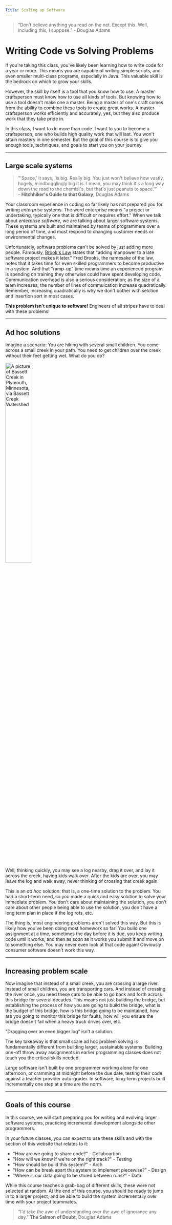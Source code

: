```yaml
---
Title: Scaling up Software
---
```

> “Don’t believe anything you read on the net. Except this. Well, including this, I suppose.” - Douglas Adams

# Writing Code vs Solving Problems

If you're taking this class, you've likely been learning how to write code for a year or more. This means you are capable of writing simple scripts, and even smaller multi-class programs, especially in Java. This valuable skill is the bedrock on which to grow your skills.

However, the skill by itself is a tool that you know how to use. A master craftsperson must know how to use all kinds of tools. But knowing how to use a tool doesn't make one a master. Being a master of one's craft comes from the ability to combine these tools to create great works. A master craftsperson works efficiently and accurately, yes, but they also produce work that they take pride in.

In this class, I want to do more than code. I want to you to become a craftsperson, one who builds high quality work that will last. You won't attain mastery in one semester. But the goal of this course is to give you enough tools, techniques, and goals to start you on your journey.

---

## Large scale systems

> "'Space,' it says, 'is big. Really big. You just won't believe how vastly, hugely, mindbogglingly big it is. I mean, you may think it's a long way down the road to the chemist's, but that's just peanuts to space.'" 
<br>- __Hitchhiker's Guide to that Galaxy__, Douglas Adams

Your classroom experience in coding so far likely has not prepared you for writing *enterprise* systems. The word enterprise means "a project or undertaking, typically one that is difficult or requires effort." When we talk about *enterprise software*, we are talking about larger software systems. These systems are built and maintained by teams of programmers over a long period of time, and must respond to changing customer needs or environmental changes. 

Unfortunately, software problems can't be solved by just adding more people. Famously, [Brook's Law](https://en.wikipedia.org/wiki/Brooks%27s_law) states that "adding manpower to a late software project makes it later." Fred Brooks, the namesake of the law, notes that it takes time for even skilled programmers to become productive in a system. And that "ramp-up" time means time an experienced program is spending on training they otherwise could have spent developing code. Communication overhead is also a serious consideration; as the size of a team increases, the number of lines of commuication increase quadratically. Remember, increasing quadratically is why we don't bother with selction and insertion sort in most cases.

**This problem isn't unique to software!** Engineers of all stripes have to deal with these problems!

---

## Ad hoc solutions

Imagine a scenario: You are hiking with several small children. You come across a small creek in your path. You need to get children over the creek without their feet getting wet. What do you do?

<img src="https://www.bassettcreekwmo.org/application/files/1514/5676/5130/PlymouthCreek-BassettCreekWatershed.jpg" width="40%" alt="A picture of Bassett Creek in Plymouth, Minnesota, via Bassett Creek Watershed">

Well, thinking quickly, you may see a log nearby, drag it over, and lay it across the creek, having kids walk over. After the kids are over, you may leave the log and walk away, never thinking of crossing that creek again.

This is an *ad hoc* solution: that is, a one-time solution to the problem. You had a short-term need, so you made a quick and easy solution to solve your immediate problem. You don't care about maintaining the solution, you don't care about other people being able to use the solution, you don't have a long term plan in place if the log rots, etc.

The thing is, most engineering problems aren't solved this way. But this is likely how you've been doing most homework so far! You build one assignment at a time, sometimes the day before it is due, you keep writing code until it works, and then as soon as it works you submit it and move on to something else. You may never even look at that code again! Obviously consumer software doesn't work this way.

---

## Increasing problem scale

Now imagine that instead of a small creek, you are crossing a large river. Instead of small children, you are transporting cars. And instead of crossing the river once, you need these cars to be able to go back and forth across this bridge for several decades. This means not just building the bridge, but establishing the process of *how* you are going to build the bridge, what is the budget of this bridge, how is this bridge going to be maintained, how are you going to monitor this bridge for faults, how will you ensure the bridge doesn't fail when a heavy truck drives over, etc. 

"Dragging over an even bigger log" isn't a solution.

The key takeaway is that small scale ad hoc problem solving is fundamentally different from building larger, sustainable systems. Building one-off throw away assignments in earlier programming classes does not teach you the critical skills needed.

Large software isn't built by one programmer working alone for one afternoon, or cramming at midnight before the due date, testing their code against a teacher provider auto-grader. In software, long-term projects built incrementally one step at a time are the norm.

---

## Goals of this course

In this course, we will start preparing you for writing and evolving larger software systems, practicing incremental development alongside other programmers.

In your future classes, you can expect to use these skills and with the section of this website that relates to it:
* "How are we going to share code?" - Collaboartion
* "How will we know if we're on the right track?" - Testing
* "How should be build this system?" - Arch
* "How can be break apart this system to implement piecewise?" - Design
* "Where is our data going to be stored between runs?" - Data

While this course teaches a grab-bag of different skills, these were not selected at random. At the end of this course, you should be ready to jump in to a larger project, and be able to build the system incrementally over time with your project teammates.

> "I'd take the awe of understanding over the awe of ignorance any day." __The Salmon of Doubt__, Douglas Adams